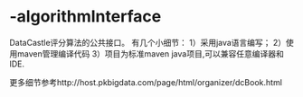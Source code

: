 # -algorithmInterface
DataCastle评分算法的公共接口。
有几个小细节：
1）采用java语言编写；
2）使用maven管理编译代码
3）项目为标准maven java项目,可以兼容任意编译器和IDE.

更多细节参考http://host.pkbigdata.com/page/html/organizer/dcBook.html

